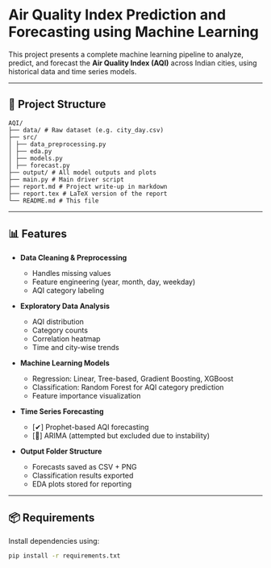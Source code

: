 # Air Quality Index Prediction and Forecasting using Machine Learning

This project presents a complete machine learning pipeline to analyze, predict, and forecast the **Air Quality Index (AQI)** across Indian cities, using historical data and time series models.

---


## 📁 Project Structure
```
AQI/ 
├── data/ # Raw dataset (e.g. city_day.csv) 
├── src/
│ ├── data_preprocessing.py 
│ ├── eda.py 
│ ├── models.py 
│ ├── forecast.py 
├── output/ # All model outputs and plots 
├── main.py # Main driver script 
├── report.md # Project write-up in markdown 
├── report.tex # LaTeX version of the report 
└── README.md # This file
```
---

## 📊 Features

- **Data Cleaning & Preprocessing**
  - Handles missing values
  - Feature engineering (year, month, day, weekday)
  - AQI category labeling

- **Exploratory Data Analysis**
  - AQI distribution
  - Category counts
  - Correlation heatmap
  - Time and city-wise trends

- **Machine Learning Models**
  - Regression: Linear, Tree-based, Gradient Boosting, XGBoost
  - Classification: Random Forest for AQI category prediction
  - Feature importance visualization

- **Time Series Forecasting**
  - [✔] Prophet-based AQI forecasting
  - [🛑] ARIMA (attempted but excluded due to instability)

- **Output Folder Structure**
  - Forecasts saved as CSV + PNG
  - Classification results exported
  - EDA plots stored for reporting

---

## 📦 Requirements

Install dependencies using:

```bash
pip install -r requirements.txt
